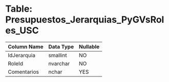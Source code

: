 # Table: Presupuestos_Jerarquias_PyGVsRoles_USC

| Column Name | Data Type | Nullable |
|-------------|-----------|----------|
| IdJerarquia | smallint | NO |
| RoleId | nvarchar | NO |
| Comentarios | nchar | YES |
